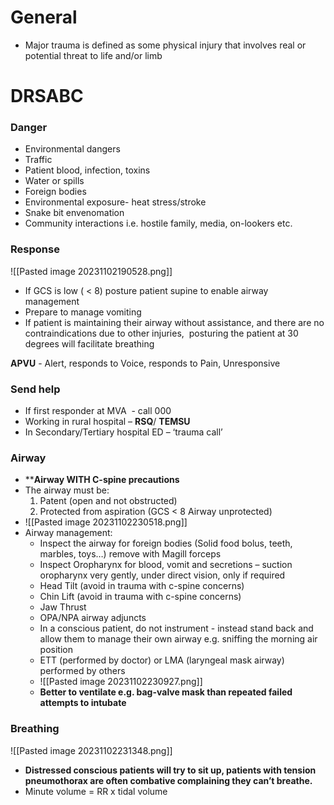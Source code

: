 
# General
- Major trauma is defined as some physical injury that involves real or potential threat to life and/or limb

# DRSABC
### Danger
- Environmental dangers
- Traffic
- Patient blood, infection, toxins
- Water or spills
- Foreign bodies
- Environmental exposure- heat stress/stroke
- Snake bit envenomation
- Community interactions i.e. hostile family, media, on-lookers etc.

### Response
![[Pasted image 20231102190528.png]]
- If GCS is low ( < 8) posture patient supine to enable airway management 
- Prepare to manage vomiting 
- If patient is maintaining their airway without assistance, and there are no contraindications due to other injuries,  posturing the patient at 30 degrees will facilitate breathing

**APVU** - Alert, responds to Voice, responds to Pain, Unresponsive 

### Send help
- If first responder at MVA  - call 000
- Working in rural hospital – **RSQ**/ **TEMSU**
- In Secondary/Tertiary hospital ED – ‘trauma call’

### Airway
- ****Airway WITH C-spine precautions**
- The airway must be:
	1. Patent (open and not obstructed)
	2. Protected from aspiration (GCS < 8 Airway unprotected)
- ![[Pasted image 20231102230518.png]]
- Airway management:
	- Inspect the airway for foreign bodies (Solid food bolus, teeth, marbles, toys…) remove with Magill forceps
	- Inspect Oropharynx for blood, vomit and secretions – suction oropharynx very gently, under direct vision, only if required
	- Head Tilt (avoid in trauma with c-spine concerns)
	- Chin Lift (avoid in trauma with c-spine concerns)
	- Jaw Thrust
	- OPA/NPA airway adjuncts 
	- In a conscious patient, do not instrument - instead stand back and allow them to manage their own airway e.g. sniffing the morning air position
	- ETT (performed by doctor) or LMA (laryngeal mask airway) performed by others
	- ![[Pasted image 20231102230927.png]]
	- **Better to ventilate e.g. bag-valve mask than repeated failed attempts to intubate**

### Breathing 
![[Pasted image 20231102231348.png]]
- **Distressed conscious patients will try to sit up, patients with tension pneumothorax are often combative complaining they can’t breathe.**
- Minute volume = RR x tidal volume
